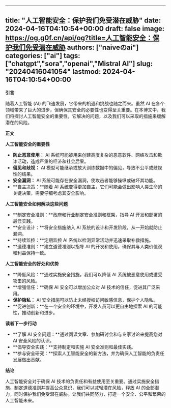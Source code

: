 
---
title: "人工智能安全：保护我们免受潜在威胁"
date: 2024-04-16T04:10:54+00:00
draft: false
image: https://og.g0f.cn/api/og?title=人工智能安全：保护我们免受潜在威胁
authors: ["naiveのai"]
categories: ["ai"]
tags: ["chatgpt","sora","openai","Mistral AI"]
slug: "20240416041054"
lastmod: 2024-04-16T04:10:54+00:00
---
**引言**

随着人工智能 (AI) 的飞速发展，它带来的机遇和挑战也随之而来。虽然 AI 在各个领域带来了巨大的进步，但确保其安全的必要性也变得至关重要。在本博文中，我们将探讨人工智能安全的重要性，它解决的问题，以及我们可以采取的措施来缓解潜在的风险。

**正文**

**人工智能安全的重要性**

* **防止恶意使用：** AI 系统可能被用来创建高度复杂的恶意软件、网络攻击和欺诈活动，造成严重的经济和社会后果。
* **偏见和歧视：** AI 模型可能继承或放大训练数据中的偏见，导致不公平或歧视性的结果。
* **安全漏洞：** AI 系统可能存在安全漏洞，使攻击者能够操纵或破坏其功能。
* **自主决策：**随着 AI 系统变得更加自主，它们可能会做出影响人类生命的关键决策，需要仔细考虑其安全影响。

**人工智能安全如何解决这些问题**

* **制定安全准则：**政府和行业制定安全准则和框架，指导 AI 开发和部署的最佳实践。
* **安全设计：**将安全措施纳入 AI 系统的设计和开发阶段，从一开始就防止漏洞。
* **持续监控：**定期监控 AI 系统以检测异常活动并迅速采取补救措施。
* **道德准则：**建立道德准则以指导 AI 的开发和使用，确保其与人类价值观和利益保持一致。

**人工智能安全的好处和优势**

* **降低风险：**通过实施安全措施，我们可以降低 AI 系统被恶意使用或遭受攻击的风险。
* **增强信任：**确保 AI 安全可以增加公众对 AI 技术的信任，促进其广泛采用。
* **保护隐私：** AI 安全措施可以防止未经授权访问敏感信息，保护个人隐私。
* **促进创新：**在一个安全的环境中，开发人员可以更自由地探索 AI 的可能性，推动创新和进步。

**读者下一步行动**

* **了解 AI 安全问题：**通过阅读文章、参加研讨会和与专家讨论来提高您对 AI 安全风险的认识。
* **倡导安全实践：**支持制定和实施 AI 安全准则和最佳实践。
* **参与安全研究：**探索人工智能安全的新方法，并为确保人工智能的负责任发展做出贡献。

**结论**

人工智能安全对于确保 AI 技术的负责任和有益使用至关重要。通过实施安全措施、制定道德准则并提高公众意识，我们可以减轻潜在风险，释放 AI 的全部潜力，同时保护我们免受潜在威胁。让我们共同努力，打造一个安全、公平和繁荣的人工智能未来。